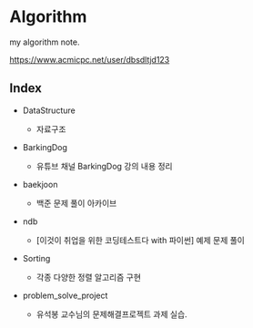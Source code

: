 # Algorithm


 my algorithm note.


https://www.acmicpc.net/user/dbsdltjd123


## Index

- DataStructure
  - 자료구조
  
- BarkingDog
  - 유튜브 채널 BarkingDog 강의 내용 정리

- baekjoon
  - 백준 문제 풀이 아카이브

- ndb
  - [이것이 취업을 위한 코딩테스트다 with 파이썬] 예제 문제 풀이

- Sorting
  - 각종 다양한 정렬 알고리즘 구현

- problem_solve_project
  - 유석봉 교수님의 문제해결프로젝트 과제 실습.
  
